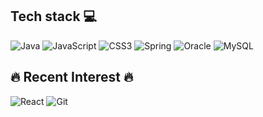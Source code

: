 <h2> Tech stack 💻</h2>

![Java](https://img.shields.io/badge/Java-007396?style=flat-square&logo=Java&logoColor=white)
![JavaScript](https://img.shields.io/badge/JavaScript-F7DF1E?style=flat-square&logo=javascript&logoColor=black)
![CSS3](https://img.shields.io/badge/CSS3-1572B6?style=flat-square&logo=css3&logoColor=white)
![Spring](https://img.shields.io/badge/Spring-6DB33F?style=flat-square&logo=Spring&logoColor=white)
![Oracle](https://img.shields.io/badge/ORACLE-F80000?style=flat-square&logo=oracle&logoColor=white)
![MySQL](https://img.shields.io/badge/MySQL-4479A1?style=flat-square&logo=MySQL&logoColor=white)

<h2>🔥 Recent Interest 🔥</h2>

![React](https://img.shields.io/badge/React-61DAFB?style=flat-square&logo=React&logoColor=black)
![Git](https://img.shields.io/badge/Git-F05032?style=flat-square&logo=git&logoColor=white)
